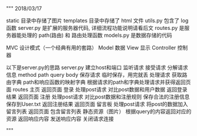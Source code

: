 """
2018/03/17


static 目录中存储了图片
templates 目录中存储了 html 文件
utils.py 包含了 log 函数
server.py 是扩展的服务器代码, 详细流程功能说明请看后文
routes.py 是服务器能处理的 path(路由) 和 路由处理函数
models.py 是数据存储的代码


MVC 设计模式（一个经典有用的套路）
Model       数据
View        显示
Controller  控制器



以下是server.py的思路
server.py
    建立host和端口
    监听请求
    接受请求
        分解请求信息
            method
            path
            query
            body
        保存请求
            临时保存，用完就丢
    处理请求
        获取路由字典
            path和响应函数的映射字典
        根据请求的path和字典处理请求并获得返回页面
            routes
                主页
                    返回页面
                登录
                    处理post请求
                        对比post数据和用户数据
                        返回登录结果
                    返回页面
                注册
                    处理post请求
                        对比post数据和注册规则
                        保存合法的注册信息
                            保存到User.txt
                        返回注册结果
                    返回页面
                留言板
                    处理post请求
                        将post的数据加入留言列表
                    返回页面
                        包含留言列表
                静态资源（图片）
                    根据query的内容返回对应的资源
        返回响应内容
    发送响应内容
    关闭请求连接


"""
